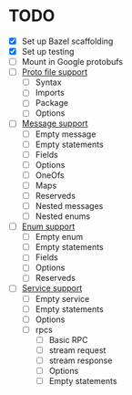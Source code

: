 # TODO

- [x] Set up Bazel scaffolding
- [x] Set up testing
- [ ] Mount in Google protobufs
- [ ] [Proto file support](https://developers.google.com/protocol-buffers/docs/reference/proto3-spec#proto_file)
  - [ ] Syntax
  - [ ] Imports
  - [ ] Package
  - [ ] Options
- [ ] [Message support](https://developers.google.com/protocol-buffers/docs/reference/proto3-spec#message_definition)
  - [ ] Empty message
  - [ ] Empty statements
  - [ ] Fields
  - [ ] Options
  - [ ] OneOfs
  - [ ] Maps
  - [ ] Reserveds
  - [ ] Nested messages
  - [ ] Nested enums
- [ ] [Enum support](https://developers.google.com/protocol-buffers/docs/reference/proto3-spec#enum_definition)
  - [ ] Empty enum
  - [ ] Empty statements
  - [ ] Fields
  - [ ] Options
  - [ ] Reserveds
- [ ] [Service support](https://developers.google.com/protocol-buffers/docs/reference/proto3-spec#service_definition)
  - [ ] Empty service
  - [ ] Empty statements
  - [ ] Options
  - [ ] rpcs
    - [ ] Basic RPC
    - [ ] stream request
    - [ ] stream response
    - [ ] Options
    - [ ] Empty statements
